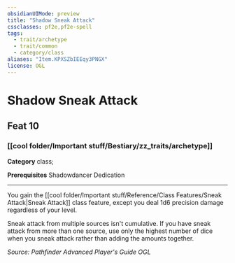```yaml
---
obsidianUIMode: preview
title: "Shadow Sneak Attack"
cssclasses: pf2e,pf2e-spell
tags:
  - trait/archetype
  - trait/common
  - category/class
aliases: "Item.KPXSZbIEEqy3PNGX"
license: OGL
---
```

# Shadow Sneak Attack
## Feat 10
### [[cool folder/Important stuff/Bestiary/zz_traits/archetype]]

**Category** class; 



**Prerequisites** Shadowdancer Dedication
* * *
You gain the [[cool folder/Important stuff/Reference/Class Features/Sneak Attack|Sneak Attack]] class feature, except you deal 1d6 precision damage regardless of your level.

Sneak attack from multiple sources isn't cumulative. If you have sneak attack from more than one source, use only the highest number of dice when you sneak attack rather than adding the amounts together.

*Source: Pathfinder Advanced Player's Guide*
*OGL*